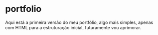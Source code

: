 # portfolio
Aqui está a primeira versão do meu portfólio, algo mais simples, apenas com HTML para a estruturação inicial, futuramente vou aprimorar.
